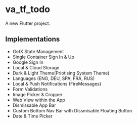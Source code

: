 # va_tf_todo

A new Flutter project.



## Implementations

- GetX State Management
- Single Container Sign In & Up
- Google Sign In
- Local & Cloud Storage
- Dark & Light Theme(Priotising System Theme)
- Languages (ENG, DEU, SPA, FRA, RUS)
- Local & Push Notifications (FireMessages)
- Form Validations
- Image Picker & Cropper
- Web View within the App
- Dismissable App Bar
- Custom Bottom Nav Bar with Dissmisable Floating Button
- Date & Time Picker
 

